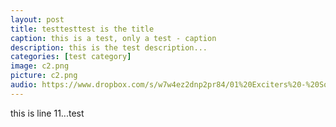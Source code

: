 ```yaml
---
layout: post
title: testtesttest is the title
caption: this is a test, only a test - caption
description: this is the test description... 
categories: [test category]
image: c2.png
picture: c2.png
audio: https://www.dropbox.com/s/w7w4ez2dnp2pr84/01%20Exciters%20-%20Sote.WAV?dl=1
---
```

this is line 11...test
